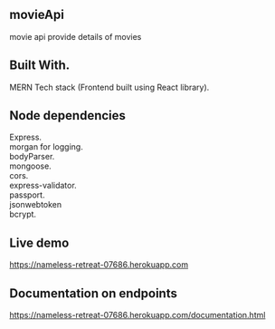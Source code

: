 ## **movieApi**      
movie api provide details of movies

## Built With.  
MERN Tech stack (Frontend built using React library).   

## **Node dependencies**    
Express.  
morgan for logging.  
bodyParser.  
mongoose.   
cors.   
express-validator.   
passport.   
jsonwebtoken    
bcrypt.   

## **Live demo**          
https://nameless-retreat-07686.herokuapp.com

## **Documentation on endpoints**     
https://nameless-retreat-07686.herokuapp.com/documentation.html
